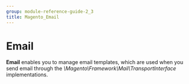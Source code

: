 ```yaml
---
group: module-reference-guide-2_3
title: Magento_Email
---
```


# Email

**Email** enables you to manage email templates, which are used when you send email through the
*\Magento\Framework\Mail\TransportInterface* implementations.


